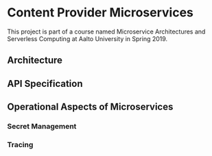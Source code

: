 # Content Provider Microservices

This project is part of a course named Microservice Architectures and Serverless Computing at Aalto University in Spring 2019.

## Architecture

## API Specification

## Operational Aspects of Microservices

### Secret Management

### Tracing